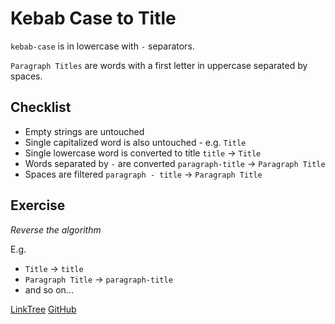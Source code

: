 # Kebab Case to Title

`kebab-case` is in lowercase with `-` separators.

`Paragraph Titles` are words with a first letter in uppercase separated by spaces.

## Checklist

- Empty strings are untouched
- Single capitalized word is also untouched - e.g. `Title`
- Single lowercase word is converted to title `title` -> `Title`
- Words separated by `-` are converted `paragraph-title` -> `Paragraph Title`
- Spaces are filtered `paragraph - title` -> `Paragraph Title`

## Exercise

_Reverse the algorithm_

E.g.

- `Title` -> `title`
- `Paragraph Title` -> `paragraph-title`
- and so on...
  
[LinkTree](https://linktr.ee/ashleyfriezetdd)
[GitHub](https://github.com/ashleyfrieze/easy-tdd-typescript)